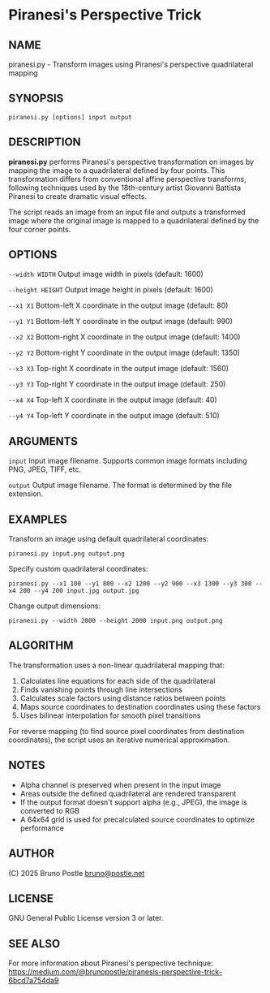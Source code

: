 # Piranesi's Perspective Trick

## NAME

piranesi.py - Transform images using Piranesi's perspective quadrilateral mapping

## SYNOPSIS

```
piranesi.py [options] input output
```

## DESCRIPTION

**piranesi.py** performs Piranesi's perspective transformation on images by mapping the image to a quadrilateral defined by four points. This transformation differs from conventional affine perspective transforms, following techniques used by the 18th-century artist Giovanni Battista Piranesi to create dramatic visual effects.

The script reads an image from an input file and outputs a transformed image where the original image is mapped to a quadrilateral defined by the four corner points.

## OPTIONS

`--width WIDTH`
  Output image width in pixels (default: 1600)

`--height HEIGHT`
  Output image height in pixels (default: 1600)

`--x1 X1`
  Bottom-left X coordinate in the output image (default: 80)

`--y1 Y1`
  Bottom-left Y coordinate in the output image  (default: 990)

`--x2 X2`
  Bottom-right X coordinate in the output image  (default: 1400)

`--y2 Y2`
  Bottom-right Y coordinate in the output image  (default: 1350)

`--x3 X3`
  Top-right X coordinate in the output image  (default: 1560)

`--y3 Y3`
  Top-right Y coordinate in the output image  (default: 250)

`--x4 X4`
  Top-left X coordinate in the output image  (default: 40)

`--y4 Y4`
  Top-left Y coordinate in the output image  (default: 510)

## ARGUMENTS

`input`
  Input image filename. Supports common image formats including PNG, JPEG, TIFF, etc.

`output`
  Output image filename. The format is determined by the file extension.

## EXAMPLES

Transform an image using default quadrilateral coordinates:
```
piranesi.py input.png output.png
```

Specify custom quadrilateral coordinates:
```
piranesi.py --x1 100 --y1 800 --x2 1200 --y2 900 --x3 1300 --y3 300 --x4 200 --y4 200 input.jpg output.jpg
```

Change output dimensions:
```
piranesi.py --width 2000 --height 2000 input.png output.png
```

## ALGORITHM

The transformation uses a non-linear quadrilateral mapping that:

1. Calculates line equations for each side of the quadrilateral
2. Finds vanishing points through line intersections
3. Calculates scale factors using distance ratios between points
4. Maps source coordinates to destination coordinates using these factors
5. Uses bilinear interpolation for smooth pixel transitions

For reverse mapping (to find source pixel coordinates from destination coordinates), the script uses an iterative numerical approximation.

## NOTES

- Alpha channel is preserved when present in the input image
- Areas outside the defined quadrilateral are rendered transparent
- If the output format doesn't support alpha (e.g., JPEG), the image is converted to RGB
- A 64x64 grid is used for precalculated source coordinates to optimize performance

## AUTHOR

(C) 2025 Bruno Postle <bruno@postle.net>

## LICENSE

GNU General Public License version 3 or later.

## SEE ALSO

For more information about Piranesi's perspective technique:
https://medium.com/@brunopostle/piranesis-perspective-trick-6bcd7a754da9
